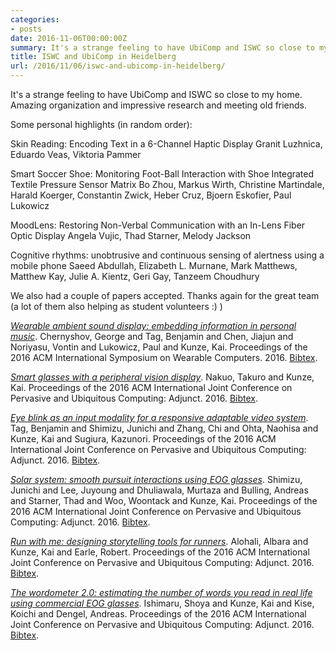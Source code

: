```yaml
---
categories:
- posts
date: 2016-11-06T00:00:00Z
summary: It's a strange feeling to have UbiComp and ISWC so close to my home.
title: ISWC and UbiComp in Heidelberg
url: /2016/11/06/iswc-and-ubicomp-in-heidelberg/
---
```


It's a strange feeling to have UbiComp and ISWC so close to my home.
Amazing organization and impressive research and meeting old friends.
<!--more-->



Some personal highlights (in random order):

Skin Reading: Encoding Text in a 6-Channel Haptic Display
Granit Luzhnica, Eduardo Veas, Viktoria Pammer

Smart Soccer Shoe: Monitoring Foot-Ball Interaction with Shoe Integrated Textile Pressure Sensor Matrix
Bo Zhou, Markus Wirth, Christine Martindale, Harald Koerger, Constantin Zwick, Heber Cruz, Bjoern Eskofier, Paul Lukowicz

MoodLens: Restoring Non-Verbal Communication with an In-Lens Fiber Optic Display
Angela Vujic, Thad Starner, Melody Jackson

Cognitive rhythms: unobtrusive and continuous sensing of alertness using a mobile phone
Saeed Abdullah, Elizabeth L. Murnane, Mark Matthews, Matthew Kay, Julie A. Kientz, Geri Gay, Tanzeem Choudhury

We also had a couple of papers accepted.
Thanks again for the great team (a lot of them also helping as student volunteers :) )

<p><a href="/papers/chernyshov2016wearable.pdf"><em>Wearable ambient sound display: embedding information in personal music</em></a>. Chernyshov, George and Tag, Benjamin and Chen, Jiajun and Noriyasu, Vontin and Lukowicz, Paul and Kunze, Kai. Proceedings of the 2016 ACM International Symposium on Wearable Computers. 2016. <a href="papers/bib/chernyshov2016wearable.bib">Bibtex</a>. </p>

<p><a href="/papers/nakuo2016smart.pdf"><em>Smart glasses with a peripheral vision display</em></a>. Nakuo, Takuro and Kunze, Kai. Proceedings of the 2016 ACM International Joint Conference on Pervasive and Ubiquitous Computing: Adjunct. 2016. <a href="papers/bib/nakuo2016smart.bib">Bibtex</a>. </p>

<p><a href="/papers/tag2016eyeblink.pdf"><em>Eye blink as an input modality for a responsive adaptable video system</em></a>. Tag, Benjamin and Shimizu, Junichi and Zhang, Chi and Ohta, Naohisa and Kunze, Kai and Sugiura, Kazunori. Proceedings of the 2016 ACM International Joint Conference on Pervasive and Ubiquitous Computing: Adjunct. 2016. <a href="papers/bib/tag2016eyeblink.bib">Bibtex</a>. </p>

<p><a href="/papers/shimizu2016solar.pdf"><em>Solar system: smooth pursuit interactions using EOG glasses</em></a>. Shimizu, Junichi and Lee, Juyoung and Dhuliawala, Murtaza and Bulling, Andreas and Starner, Thad and Woo, Woontack and Kunze, Kai. Proceedings of the 2016 ACM International Joint Conference on Pervasive and Ubiquitous Computing: Adjunct. 2016. <a href="papers/bib/shimizu2016solar.bib">Bibtex</a>. </p>

<p><a href="/papers/alohali2016run.pdf"><em>Run with me: designing storytelling tools for runners</em></a>. Alohali, Albara and Kunze, Kai and Earle, Robert. Proceedings of the 2016 ACM International Joint Conference on Pervasive and Ubiquitous Computing: Adjunct. 2016. <a href="papers/bib/alohali2016run.bib">Bibtex</a>. </p>

<p><a href="/papers/ishimaru2016wordometer.pdf"><em>The wordometer 2.0: estimating the number of words you read in real life using commercial EOG glasses</em></a>. Ishimaru, Shoya and Kunze, Kai and Kise, Koichi and Dengel, Andreas. Proceedings of the 2016 ACM International Joint Conference on Pervasive and Ubiquitous Computing: Adjunct. 2016. <a href="papers/bib/ishimaru2016wordometer.bib">Bibtex</a>. </p>
